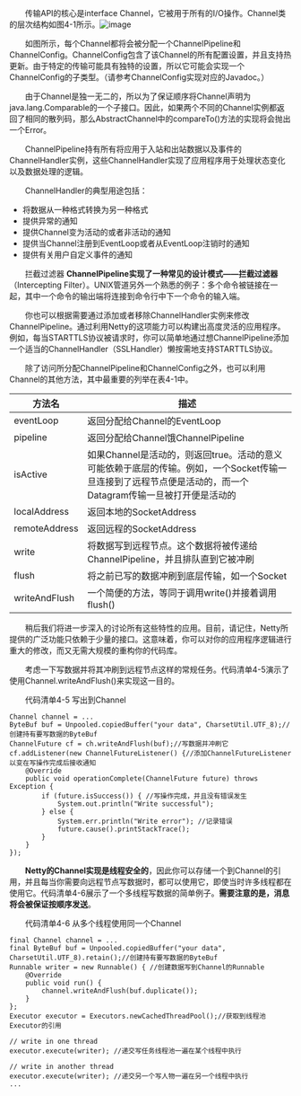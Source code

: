 &emsp;&emsp;传输API的核心是interface Channel，它被用于所有的I/O操作。Channel类的层次结构如图4-1所示。![image](http://img.blog.csdn.net/20160409145258913?watermark/2/text/aHR0cDovL2Jsb2cuY3Nkbi5uZXQv/font/5a6L5L2T/fontsize/400/fill/I0JBQkFCMA==/dissolve/70/gravity/Center)

&emsp;&emsp;如图所示，每个Channel都将会被分配一个ChannelPipeline和ChannelConfig。ChannelConfig包含了该Channel的所有配置设置，并且支持热更新。由于特定的传输可能具有独特的设置，所以它可能会实现一个ChannelConfig的子类型。（请参考ChannelConfig实现对应的Javadoc。）

&emsp;&emsp;由于Channel是独一无二的，所以为了保证顺序将Channel声明为java.lang.Comparable的一个子接口。因此，如果两个不同的Channel实例都返回了相同的散列码，那么AbstractChannel中的compareTo()方法的实现将会抛出一个Error。

&emsp;&emsp;ChannelPipeline持有所有将应用于入站和出站数据以及事件的ChannelHandler实例，这些ChannelHandler实现了应用程序用于处理状态变化以及数据处理的逻辑。

&emsp;&emsp;ChannelHandler的典型用途包括：

- 将数据从一种格式转换为另一种格式
- 提供异常的通知
- 提供Channel变为活动的或者非活动的通知
- 提供当Channel注册到EventLoop或者从EventLoop注销时的通知
- 提供有关用户自定义事件的通知

&emsp;&emsp;拦截过滤器 **ChannelPipeline实现了一种常见的设计模式——拦截过滤器**（Intercepting Filter）。UNIX管道另外一个熟悉的例子：多个命令被链接在一起，其中一个命令的输出端将连接到命令行中下一个命令的输入端。

&emsp;&emsp;你也可以根据需要通过添加或者移除ChannelHandler实例来修改ChannelPipeline。通过利用Netty的这项能力可以构建出高度灵活的应用程序。例如，每当STARTTLS协议被请求时，你可以简单地通过想ChannelPipeline添加一个适当的ChannelHandler（SSLHandler）懒按需地支持STARTTLS协议。

&emsp;&emsp;除了访问所分配ChannelPipeline和ChannelConfig之外，也可以利用Channel的其他方法，其中最重要的列举在表4-1中。

方法名 | 描述
---|---
eventLoop | 返回分配给Channel的EventLoop
pipeline | 返回分配给Channel饿ChannelPipeline
isActive | 如果Channel是活动的，则返回true。活动的意义可能依赖于底层的传输。例如，一个Socket传输一旦连接到了远程节点便是活动的，而一个Datagram传输一旦被打开便是活动的
localAddress | 返回本地的SocketAddress
remoteAddress | 返回远程的SocketAddress
write | 将数据写到远程节点。这个数据将被传递给ChannelPipeline，并且排队直到它被冲刷
flush | 将之前已写的数据冲刷到底层传输，如一个Socket
writeAndFlush | 一个简便的方法，等同于调用write()并接着调用flush()

&emsp;&emsp;稍后我们将进一步深入的讨论所有这些特性的应用。目前，请记住，Netty所提供的广泛功能只依赖于少量的接口。这意味着，你可以对你的应用程序逻辑进行重大的修改，而又无需大规模的重构你的代码库。

&emsp;&emsp;考虑一下写数据并将其冲刷到远程节点这样的常规任务。代码清单4-5演示了使用Channel.writeAndFlush()来实现这一目的。

&emsp;&emsp;代码清单4-5 写出到Channel
```
Channel channel = ...
ByteBuf buf = Unpooled.copiedBuffer("your data", CharsetUtil.UTF_8);//创建持有要写数据的ByteBuf
ChannelFuture cf = ch.writeAndFlush(buf);//写数据并冲刷它
cf.addListener(new ChannelFutureListener() {//添加ChannelFutureListener以变在写操作完成后接收通知
    @Override
    public void operationComplete(ChannelFuture future) throws Exception {
        if (future.isSuccess()) { //写操作完成，并且没有错误发生
            System.out.println("Write successful");
        } else {
            System.err.println("Write error"); //记录错误
            future.cause().printStackTrace();
        }
    }
});
```
&emsp;&emsp;**Netty的Channel实现是线程安全的**，因此你可以存储一个到Channel的引用，并且每当你需要向远程节点写数据时，都可以使用它，即使当时许多线程都在使用它。代码清单4-6展示了一个多线程写数据的简单例子。**需要注意的是，消息将会被保证按顺序发送**。

&emsp;&emsp;代码清单4-6 从多个线程使用同一个Channel
```
final Channel channel = ...
final ByteBuf buf = Unpooled.copiedBuffer("your data", CharsetUtil.UTF_8).retain();//创建持有要写数据的ByteBuf
Runnable writer = new Runnable() { //创建数据写到Channel的Runnable
    @Override
    public void run() {
        channel.writeAndFlush(buf.duplicate());
    }
};
Executor executor = Executors.newCachedThreadPool();//获取到线程池Executor的引用

// write in one thread
executor.execute(writer); //递交写任务线程池一遍在某个线程中执行

// write in another thread
executor.execute(writer); //递交另一个写人物一遍在另一个线程中执行
...
```
